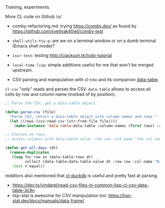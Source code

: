 
Training, experiments.

More CL code on Github \o/


- comby-refactoring.md: trying https://comby.dev/ as found by https://github.com/svetlyak40wt/comby-test

- `shell-utils:tty-p`: are we on a terminal window or on a dumb terminal (Emacs shell mode)?

- `issr-test`: testing http://cjackson.tk/todo-tutorial

- `local-time.lisp`: simple additions useful for me that won't be merged upstream.

- CSV parsing and manipulation with cl-csv and its companion [data-table](https://github.com/AccelerationNet/data-table/).

`cl-csv` "only" reads and parses the CSV. `data-table` allows to
access all cells by row and column name (instead of by position).

~~~lisp
;; Parse the CSV, get a data-table object.

(defun parse-csv (file)
  "Parse CSV, return a data-table object with column names and rows."
  (let ((rows (csv:read-csv (str:from-file file))))
    (make-instance 'data-table:data-table :column-names (first rows) :rows (rest rows))))

;; Iterate on rows,
;; access columns with data-table-value :row row :col-name "the col name"

(defun get-all-days (dt)
  (remove-duplicates
   (loop for row in (data-table:rows dt)
         collect (data-table:data-table-value dt :row row :col-name "Date"))
   :test #'equal))
~~~

redditors also mentioned that
[cl-duckdb](https://github.com/ak-coram/cl-duckdb) is useful and
pretty fast at parsing.

- https://dev.to/vindarel/read-csv-files-in-common-lisp-cl-csv-data-table-3c9n
- lisp-stat is awesome for CSV manipulation too: https://lisp-stat.dev/docs/manuals/data-frame/
